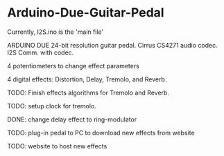 # Arduino-Due-Guitar-Pedal

Currently, I2S.ino is the 'main file'

ARDUINO DUE 24-bit resolution guitar pedal.
Cirrus CS4271 audio codec. 
I2S Comm. with codec.

4 potentiometers to change effect parameters

4 digital effects: Distortion, Delay, Tremolo, and Reverb.

TODO: Finish effects algorithms for Tremolo and Reverb.

TODO: setup clock for tremolo.

DONE: change delay effect to ring-modulator

TODO: plug-in pedal to PC to download new effects from website

TODO: website to host new effects



